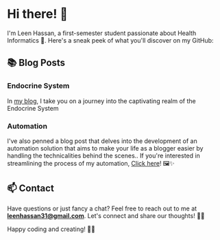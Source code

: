 # Hi there! 👋

I'm Leen Hassan, a first-semester student passionate about Health Informatics 🏥. Here's a sneak peek of what you'll discover on my GitHub:

## 📚 Blog Posts

### Endocrine System

In [my blog](Blog.md/Blog_Context.md), I take you on a journey into the captivating realm of the Endocrine System

### Automation

I've also penned a blog post that delves into the development of an automation solution that aims to make your life as a blogger easier by handling the technicalities behind the scenes.. If you're interested in streamlining the process of my automation, [Click here](automation_blog/Part_1.md)! 🖼️✨

## 📫 Contact

Have questions or just fancy a chat? Feel free to reach out to me at **leenhassan31@gmail.com**. Let's connect and share our thoughts! 📧🤝

Happy coding and creating! 🚀🎉
